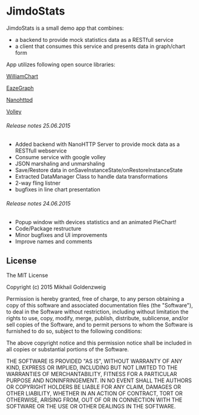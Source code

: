 # JimdoStats

JimdoStats is a small demo app that combines:
* a backend to provide mock statistics data as a RESTfull service
* a client that consumes this service and presents data in graph/chart form

App utilizes following open source libraries: 

[WilliamChart](https://github.com/diogobernardino/WilliamChart)

[EazeGraph](https://github.com/blackfizz/EazeGraph)

[Nanohttpd](http://nanohttpd.org/)

[Volley](https://developer.android.com/training/volley/index.html)

###### Release notes 25.06.2015
* Added backend with NanoHTTP Server to provide mock data as a RESTfull webservice
* Consume service with google volley
* JSON marshaling and unmarshaling
* Save/Restore data in onSaveInstanceState/onRestoreInstanceState
* Extracted DataManager Class to handle data transformations
* 2-way fling listner
* bugfixes in line chart presentation


###### Release notes 24.06.2015
* Popup window with devices statistics and an animated PieChart!
* Code/Package restructure
* Minor bugfixes and UI improvements
* Improve names and comments

License
-------

The MIT License

Copyright (c) 2015 Mikhail Goldenzweig

Permission is hereby granted, free of charge, to any person obtaining a copy
of this software and associated documentation files (the "Software"), to deal
in the Software without restriction, including without limitation the rights
to use, copy, modify, merge, publish, distribute, sublicense, and/or sell
copies of the Software, and to permit persons to whom the Software is
furnished to do so, subject to the following conditions:

The above copyright notice and this permission notice shall be included in
all copies or substantial portions of the Software.

THE SOFTWARE IS PROVIDED "AS IS", WITHOUT WARRANTY OF ANY KIND, EXPRESS OR
IMPLIED, INCLUDING BUT NOT LIMITED TO THE WARRANTIES OF MERCHANTABILITY,
FITNESS FOR A PARTICULAR PURPOSE AND NONINFRINGEMENT. IN NO EVENT SHALL THE
AUTHORS OR COPYRIGHT HOLDERS BE LIABLE FOR ANY CLAIM, DAMAGES OR OTHER
LIABILITY, WHETHER IN AN ACTION OF CONTRACT, TORT OR OTHERWISE, ARISING FROM,
OUT OF OR IN CONNECTION WITH THE SOFTWARE OR THE USE OR OTHER DEALINGS IN
THE SOFTWARE.
